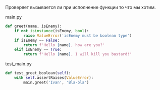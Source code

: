 Проверяет вызывается ли при исполнение функции то что мы хотим. 

main.py
```python
def greet(name, isEnemy):
	if not isinstance(isEnemy, bool):
		raise ValueError('isEnemy must be boolean type')
	if isEnemy == False:
		return f'Hello {name}, how are you?'
	elif isEnemy == True:
		return f'Hello {name}, I will kill you bastard!'
```

test_main.py


```python
def test_greet_boolean(self):
	with self.assertRaises(ValueError):
		main.greet('Ivan', 'Bla-bla')
```
